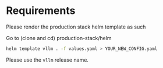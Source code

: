# Requirements

Please render the production stack helm template as such

Go to (clone and cd) production-stack/helm

```bash
helm template vllm . -f values.yaml > YOUR_NEW_CONFIG.yaml
```

Please use the `vllm` release name.